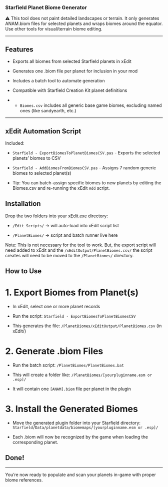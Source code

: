 ### Starfield Planet Biome Generator

⚠️ This tool does not paint detailed landscapes or terrain.
It only generates ANAM.biom files for selected planets and wraps biomes around the equator.
Use other tools for visual/terrain biome editing.

----  

## Features

- Exports all biomes from selected Starfield planets in xEdit

- Generates one .biom file per planet for inclusion in your mod

- Includes a batch tool to automate generation

- Compatible with Starfield Creation Kit planet definitions

- - `Biomes.csv` includes all generic base game biomes, excluding named ones (like sandyearth, etc.)

----

## xEdit Automation Script

Included:

- `Starfield - ExportBiomesToPlanetBiomesCSV.pas` - Exports the selected planets’ biomes to CSV

- `Starfield - AddBiomesFromBiomesCSV.pas` - Assigns 7 random generic biomes to selected planet(s)

- Tip: You can batch-assign specific biomes to new planets by editing the Biomes.csv and re-running the xEdit `Add` script.

## Installation

Drop the two folders into your xEdit.exe directory:

- `/Edit Scripts/` → will auto-load into xEdit script list

- `/PlanetBiomes/` → script and batch runner live here

Note: This is not necessary for the tool to work.
But, the export script will need added to xEdit and the `/xEditOutput/PlanetBiomes.csv/` the script creates will need to be moved to the `/PlanetBiomes/` directory.

## How to Use

# 1. Export Biomes from Planet(s)

- In xEdit, select one or more planet records

-  Run the script: `Starfield - ExportBiomesToPlanetBiomesCSV`

- This generates the file: `/PlanetBiomes/xEditOutput/PlanetBiomes.csv` (in xEdit/)

# 2. Generate .biom Files

- Run the batch script: `/PlanetBiomes/PlanetBiomes.bat`

- This will create a folder like: `/PlanetBiomes/[yourpluginname.esm or .esp]/`

- It will contain one `[ANAM].biom` file per planet in the plugin

# 3. Install the Generated Biomes

- Move the generated plugin folder into your Starfield directory: `Starfield/Data/planetdata/biomemaps/[yourpluginname.esm or .esp]/`

- Each .biom will now be recognized by the game when loading the corresponding planet.

## Done!

----

You’re now ready to populate and scan your planets in-game with proper biome references.

